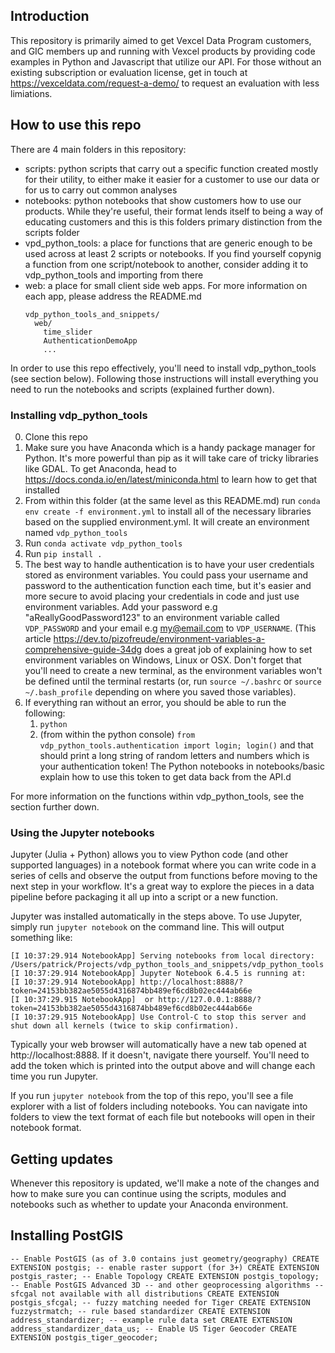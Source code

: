 ## Introduction

This repository is primarily aimed to get Vexcel Data Program customers, and GIC members up and running with Vexcel products by providing code examples in Python and Javascript that utilize our API. For those without an existing subscription or evaluation license, get in touch at https://vexceldata.com/request-a-demo/ to request an evaluation with less limiations.

## How to use this repo

There are 4 main folders in this repository:
- scripts: python scripts that carry out a specific function created mostly for their utility, to either make it easier for a customer to use our data or for us to carry out common analyses
- notebooks: python notebooks that show customers how to use our products. While they're useful, their format lends itself to being a way of educating customers and this is this folders primary distinction from the scripts folder
- vpd_python_tools: a place for functions that are generic enough to be used across at least 2 scripts or notebooks. If you find yourself copynig a function from one script/notebook to another, consider adding it to vdp_python_tools and importing from there
- web: a place for small client side web apps. For more information on each app, please address the README.md
    ```
    vdp_python_tools_and_snippets/
      web/
        time_slider
        AuthenticationDemoApp
        ...
    ```

In order to use this repo effectively, you'll need to install vdp_python_tools (see section below). Following those instructions will install everything you need to run the notebooks and scripts (explained further down).

### Installing vdp_python_tools

0. Clone this repo
1. Make sure you have Anaconda which is a handy package manager for Python. It's more powerful than pip as it will take care of tricky libraries like GDAL. To get Anaconda, head to https://docs.conda.io/en/latest/miniconda.html to learn how to get that installed
2. From within this folder (at the same level as this README.md) run `conda env create -f environment.yml` to install all of the necessary libraries based on the supplied environment.yml. It will create an environment named `vdp_python_tools`
3. Run `conda activate vdp_python_tools`
4. Run `pip install .`
5. The best way to handle authentication is to have your user credentials stored as environment variables. You could pass your username and password to the authentication function each time, but it's easier and more secure to avoid placing your credentials in code and just use environment variables. Add your password e.g "aReallyGoodPassword123" to an environment variable called `VDP_PASSWORD` and your email e.g my@email.com to `VDP_USERNAME`. (This article https://dev.to/pizofreude/environment-variables-a-comprehensive-guide-34dg does a great job of explaining how to set environment variables on Windows, Linux or OSX. Don't forget that you'll need to create a new terminal, as the environment variables won't be defined until the terminal restarts (or, run `source ~/.bashrc` or `source ~/.bash_profile` depending on where you saved those variables).
6. If everything ran without an error, you should be able to run the following:
   1. `python`
   2. (from within the python console) `from vdp_python_tools.authentication import login; login()` and that should print a long string of random letters and numbers which is your authentication token! The Python notebooks in notebooks/basic explain how to use this token to get data back from the API.d 

For more information on the functions within vdp_python_tools, see the section further down.

### Using the Jupyter notebooks

Jupyter (Julia + Python) allows you to view Python code (and other supported languages) in a notebook format where you can write code in a series of cells and observe the output from functions before moving to the next step in your workflow. It's a great way to explore the pieces in a data pipeline before packaging it all up into a script or a new function.

Jupyter was installed automatically in the steps above. To use Jupyter, simply run `jupyter notebook` on the command line. This will output something like:
```
[I 10:37:29.914 NotebookApp] Serving notebooks from local directory: /Users/patrick/Projects/vdp_python_tools_and_snippets/vdp_python_tools
[I 10:37:29.914 NotebookApp] Jupyter Notebook 6.4.5 is running at:
[I 10:37:29.914 NotebookApp] http://localhost:8888/?token=24153bb382ae5055d4316874bb489ef6cd8b02ec444ab66e
[I 10:37:29.915 NotebookApp]  or http://127.0.0.1:8888/?token=24153bb382ae5055d4316874bb489ef6cd8b02ec444ab66e
[I 10:37:29.915 NotebookApp] Use Control-C to stop this server and shut down all kernels (twice to skip confirmation).
```
Typically your web browser will automatically have a new tab opened at http://localhost:8888. If it doesn't, navigate there yourself. You'll need to add the token which is printed into the output above and will change each time you run Jupyter.

If you run `jupyter notebook` from the top of this repo, you'll see a file explorer with a list of folders including notebooks. You can navigate into folders to view the text format of each file but notebooks will open in their notebook format.


## Getting updates

Whenever this repository is updated, we'll make a note of the changes and how to make sure you can continue using the scripts, modules and notebooks such as whether to update your Anaconda environment. 

## Installing PostGIS

`
-- Enable PostGIS (as of 3.0 contains just geometry/geography)
CREATE EXTENSION postgis;
-- enable raster support (for 3+)
CREATE EXTENSION postgis_raster;
-- Enable Topology
CREATE EXTENSION postgis_topology;
-- Enable PostGIS Advanced 3D
-- and other geoprocessing algorithms
-- sfcgal not available with all distributions
CREATE EXTENSION postgis_sfcgal;
-- fuzzy matching needed for Tiger
CREATE EXTENSION fuzzystrmatch;
-- rule based standardizer
CREATE EXTENSION address_standardizer;
-- example rule data set
CREATE EXTENSION address_standardizer_data_us;
-- Enable US Tiger Geocoder
CREATE EXTENSION postgis_tiger_geocoder;
`

